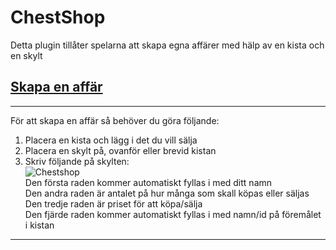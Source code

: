 # ChestShop
Detta plugin tillåter spelarna att skapa egna affärer med hälp av en kista och en skylt

## <ins>Skapa en affär
---  
För att skapa en affär så behöver du göra följande:  
1. Placera en kista och lägg i det du vill sälja  
2. Placera en skylt på, ovanför eller brevid kistan  
3. Skriv följande på skylten:  
![Chestshop](https://proxy.spigotmc.org/cc230ee964c1dc963956c70c61e0562bfbd79cbe?url=https%3A%2F%2Fi.imgur.com%2F55xuTvg.png)  
Den första raden kommer automatiskt fyllas i med ditt namn  
Den andra raden är antalet på hur många som skall köpas eller säljas  
Den tredje raden är priset för att köpa/sälja  
Den fjärde raden kommer automatiskt fyllas i med namn/id på föremålet i kistan
---